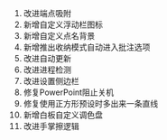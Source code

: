 1. 改进端点吸附
2. 新增自定义浮动栏图标
3. 新增自定义点名背景
4. 新增推出收纳模式自动进入批注选项
5. 改进自动更新
6. 改进进程检测
7. 改进设置侧边栏
8. 修复PowerPoint阻止关机
9. 修复使用正方形预设时多出来一条直线
10. 新增白板自定义调色盘
11. 改进手掌擦逻辑

